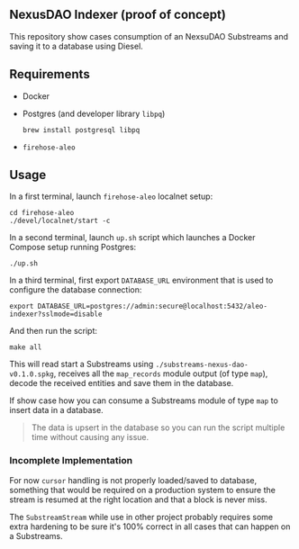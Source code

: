 ## NexusDAO Indexer (proof of concept)

This repository show cases consumption of an NexsuDAO Substreams and saving it to a database using Diesel.

## Requirements

- Docker
- Postgres (and developer library `libpq`)

   ```
   brew install postgresql libpq
   ```

- `firehose-aleo`

## Usage

In a first terminal, launch `firehose-aleo` localnet setup:

```
cd firehose-aleo
./devel/localnet/start -c
```

In a second terminal, launch `up.sh` script which launches a Docker Compose setup running Postgres:

```
./up.sh
```

In a third terminal, first export `DATABASE_URL` environment that is used to configure the database connection:

```
export DATABASE_URL=postgres://admin:secure@localhost:5432/aleo-indexer?sslmode=disable
```

And then run the script:

```
make all
```

This will read start a Substreams using `./substreams-nexus-dao-v0.1.0.spkg`, receives all the `map_records` module output (of type `map`), decode the received entities and save them in the database.

If show case how you can consume a Substreams module of type `map` to insert data in a database.

> The data is upsert in the database so you can run the script multiple time without causing any issue.

### Incomplete Implementation

For now `cursor` handling is not properly loaded/saved to database, something that would be required on a production system to ensure the stream is resumed at the right location and that a block is never miss.

The `SubstreamStream` while use in other project probably requires some extra hardening to be sure it's 100% correct in all cases that can happen on a Substreams.

